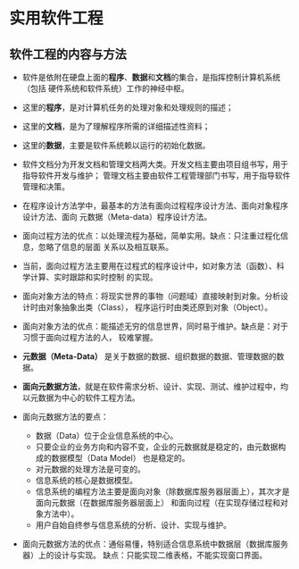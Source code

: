 # 实用软件工程

## 软件工程的内容与方法

* 软件是依附在硬盘上面的**程序**、**数据**和**文档**的集合，是指挥控制计算机系统（包括
硬件系统和软件系统）工作的神经中枢。  

* 这里的**程序**，是对计算机任务的处理对象和处理规则的描述；  

* 这里的**文档**，是为了理解程序所需的详细描述性资料；  

* 这里的**数据**，主要是软件系统赖以运行的初始化数据。  

* 软件文档分为开发文档和管理文档两大类。开发文档主要由项目组书写，用于指导软件开发与维护；
管理文档主要由软件工程管理部门书写，用于指导软件管理和决策。  

* 在程序设计方法学中，最基本的方法有面向过程程序设计方法、面向对象程序设计方法、面向
元数据（Meta-data）程序设计方法。  

* 面向过程方法的优点：以处理流程为基础，简单实用。缺点：只注重过程化信息，忽略了信息的层面
关系以及相互联系。  

* 当前，面向过程方法主要用在过程式的程序设计中，如对象方法（函数）、科学计算、实时跟踪和实时控制
的实现。  

* 面向对象方法的特点：将现实世界的事物（问题域）直接映射到对象。分析设计时由对象抽象出类（Class），
程序运行时由类还原到对象（Object）。  

* 面向对象方法的优点：能描述无穷的信息世界，同时易于维护。缺点是：对于习惯于面向过程方法的人，
较难掌握。  

* **元数据（Meta-Data）** 是关于数据的数据、组织数据的数据、管理数据的数据。  

* **面向元数据方法**，就是在软件需求分析、设计、实现、测试、维护过程中，均以元数据为中心的软件工程方法。  
* 面向元数据方法的要点：  
  * 数据（Data）位于企业信息系统的中心。  
  * 只要企业的业务方向和内容不变，企业的元数据就是稳定的，由元数据构成的数据模型（Data Model）
也是稳定的。  
  * 对元数据的处理方法是可变的。  
  * 信息系统的核心是数据模型。  
  * 信息系统的编程方法主要是面向对象（除数据库服务器层面上），其次才是面向元数据（在数据库服务器层面上）
和面向过程（在实现存储过程和对象方法中）。  
  * 用户自始自终参与信息系统的分析、设计、实现与维护。  

* 面向元数据方法的优点：通俗易懂，特别适合信息系统中数据层（数据库服务器）上的设计与实现。
缺点：只能实现二维表格，不能实现窗口界面。  




